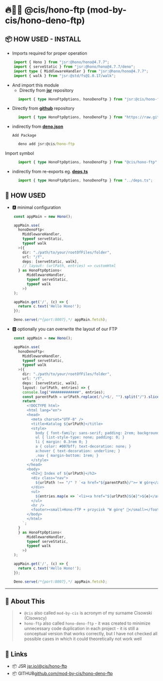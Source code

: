 # 🔥🦕📂 @cis/hono-ftp (mod-by-cis/hono-deno-ftp)

## 📦 HOW USED - INSTALL

- Imports required for proper operation

```ts
    import { Hono } from "jsr:@hono/hono@4.7.7";
    import { serveStatic } from "jsr:@hono/hono@4.7.7/deno";
    import type { MiddlewareHandler } from "jsr:@hono/hono@4.7.7";
    import { walk } from "jsr:@std/fs@1.0.17/walk";
```

- And import this module
  - Directly from **<u>jsr</u>** repository

```ts
      import { type HonoFtpOptions, honoDenoFtp } from "jsr:@cis/hono-ftp@0.2.2";
```

- Directly from **<u>github</u>** repository

```ts
      import { type HonoFtpOptions, honoDenoFtp } from "https://raw.githubusercontent.com/mod-by-cis/hono-deno-ftp/refs/tags/v0.2.2/mod.ts";
```

- indirectly from **<u>deno.json</u>** 

      Add Package

```cmd
      deno add jsr:@cis/hono-ftp
```

Import symbol

```ts
      import { type HonoFtpOptions, honoDenoFtp } from "@cis/hono-ftp";
```

- indirectly from re-exports eg. **<u>deps.ts</u>**

```ts
      import { type HonoFtpOptions, honoDenoFtp } from "../deps.ts";
```

## 🧠 HOW USED

- 🅰️ minimal configuration

```ts
    const appMain = new Hono();

    appMain.use(
      honoDenoFtp<
        MiddlewareHandler, 
        typeof serveStatic,
        typeof walk
      >({
        dir: "./path/to/your/rootOfFiles/folder",
        url: "/f",
        deps: [serveStatic, walk],
        // layout: (urlPath, entries) => customHtml
      } as HonoFtpOptions<
          MiddlewareHandler, 
          typeof serveStatic, 
          typeof walk
        >)
    );    

    appMain.get('/', (c) => {
      return c.text('Hello Hono!');
    });

    Deno.serve(/*{port:8007},*/ appMain.fetch);
```

- 🅱️ optionally you can overwrite the layout of our FTP

```ts
    const appMain = new Hono();

    appMain.use(
      honoDenoFtp<
        MiddlewareHandler, 
        typeof serveStatic,
        typeof walk
      >({
        dir: "./path/to/your/rootOfFiles/folder",
        url: "/f",
        deps: [serveStatic, walk],
        layout: (urlPath, entries) => {
        console.log("#############", entries);
        const parentPath = urlPath.replace(/\/+$/, "").split("/").slice(0, -1).join("/") || "/";
        return `
          <!DOCTYPE html>
          <html lang="en">
          <head>
            <meta charset="UTF-8" />
            <title>Katalog ${urlPath}</title>
            <style>
              body { font-family: sans-serif; padding: 2rem; background: #f0f0f0; }
              ul { list-style-type: none; padding: 0; }
              li { margin: 0.3rem 0; }
              a { color: #007bff; text-decoration: none; }
              a:hover { text-decoration: underline; }
              .nav { margin-bottom: 1rem; }
            </style>
          </head>
          <body>
            <h2>📁 Index of ${urlPath}</h2>
            <div class="nav">
              ${urlPath !== "/" ? `<a href="${parentPath}/">↩️ W górę</a>` : ""}
            </div>
            <ul>
              ${entries.map(e => `<li><a href="${urlPath}${e}">${e}</a></li>`).join("")}
            </ul>
            <hr />
            <footer><small>Hono-FTP + przycisk "W górę" 🦕</small></footer>
          </body>
          </html>
        `;
      }
      } as HonoFtpOptions<
          MiddlewareHandler, 
          typeof serveStatic, 
          typeof walk
        >)
    );    

    appMain.get('/', (c) => {
      return c.text('Hello Hono!');
    });

    Deno.serve(/*{port:8007},*/ appMain.fetch);
```

---

## 🪬 About This

>  - `@cis` also called `mod-by-cis` is acronym of my surname Cisowski (Cisowscy)
>  - `hono-ftp` also called `hono-deno-ftp` - it was created to minimize unnecessary code duplication in each project - it is still a conceptual version that works correctly, but I have not checked all possible cases in which it could theoretically not work well

## 🔗 Links

- 📦 JSR [jsr.io/@cis/hono-ftp](https://jsr.io/@cis/hono-ftp)
- 📦 GITHUB[github.com/mod-by-cis/hono-deno-ftp](https://github.com/mod-by-cis/hono-deno-ftp)
